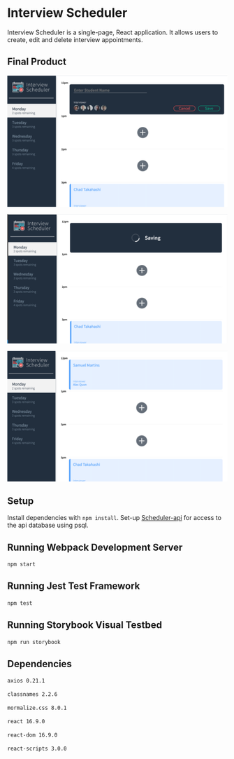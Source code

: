 # Interview Scheduler

Interview Scheduler is a single-page, React application. It allows users to create, edit and delete interview appointments.

## Final Product

!["Form for creating a new interview"](https://github.com/gaalit/scheduler/blob/master/docs/New_appointment.png?raw=true)

!["Once the Save button is clicked, a loading spinner appears"](https://github.com/gaalit/scheduler/blob/master/docs/Status_saving.png?raw=true)

!["Once saving is complete, the interview appears in the schedule for the day"](https://github.com/gaalit/scheduler/blob/master/docs/Saving_Interview.png?raw=true)

## Setup

Install dependencies with `npm install`.
Set-up [Scheduler-api](https://github.com/lighthouse-labs/scheduler-api) for access to the api database using psql.

## Running Webpack Development Server

```sh
npm start
```

## Running Jest Test Framework

```sh
npm test
```

## Running Storybook Visual Testbed

```sh
npm run storybook
```

## Dependencies

```sh
axios 0.21.1
```

```sh
classnames 2.2.6
```

```sh
mormalize.css 8.0.1
```

```sh
react 16.9.0
```

```sh
react-dom 16.9.0
```

```sh
react-scripts 3.0.0
```
